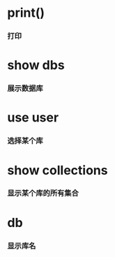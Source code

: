 

# print() 
### 打印

# show dbs
### 展示数据库

# use user    
### 选择某个库

# show collections
### 显示某个库的所有集合


# db
### 显示库名



